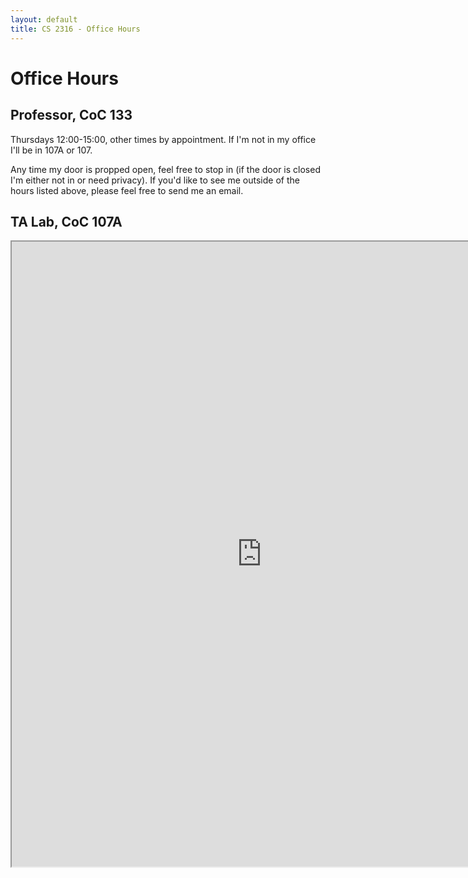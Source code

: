```yaml
---
layout: default
title: CS 2316 - Office Hours
---
```


# Office Hours

## Professor, CoC 133

Thursdays 12:00-15:00, other times by appointment. If I'm not in my office I'll be in 107A or 107.

Any time my door is propped open, feel free to stop in (if the door is closed I'm either not in or need privacy). If you'd like to see me outside of the hours listed above, please feel free to send me an email.

## TA Lab, CoC 107A

<iframe style="width: 800px; height: 1000px;" src="https://docs.google.com/spreadsheets/d/1nLFFOTJ67bmE_hkTtvrhEh4ZbDYJJlNFvyCSPZ7KUSw/pubhtml?gid=0&amp;single=true&amp;widget=true&amp;headers=false"></iframe>